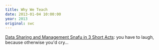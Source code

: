 ```yaml
---
title: Why We Teach
date: 2013-01-04 10:00:00
year: 2013
original: swc
---
```

<p><a href="http://www.youtube.com/watch?v=N2zK3sAtr-4">Data Sharing and Management Snafu in 3 Short Acts</a>: you have to laugh, because otherwise you'd cry…</p>
